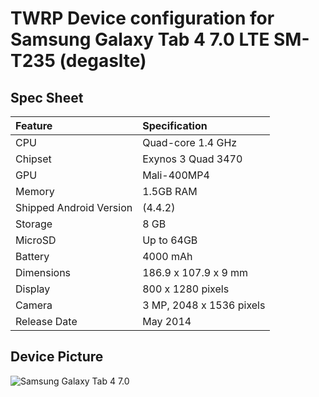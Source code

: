 # TWRP Device configuration for Samsung Galaxy Tab 4 7.0 LTE SM-T235 (degaslte)

## Spec Sheet

| Feature                 | Specification                     |
| :---------------------- | :-------------------------------- |
| CPU                     | Quad-core 1.4 GHz                 |
| Chipset                 | Exynos 3 Quad 3470                |
| GPU                     | Mali-400MP4                       |
| Memory                  | 1.5GB RAM                         |
| Shipped Android Version | (4.4.2)                           |
| Storage                 | 8 GB                              |
| MicroSD                 | Up to 64GB                        |
| Battery                 | 4000 mAh                          |
| Dimensions              | 186.9 x 107.9 x 9 mm              |
| Display                 | 800 x 1280 pixels                 |
| Camera                  | 3 MP, 2048 x 1536 pixels          |
| Release Date            | May 2014                          |


## Device Picture

![Samsung Galaxy Tab 4 7.0](http://images.samsung.com/is/image/samsung/de_SM-T235NYKADBT_000241627_Front_black?$DT-Gallery$ "Samsung Galaxy Tab 4 7.0")
